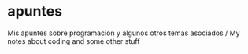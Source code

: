# apuntes
Mis apuntes sobre programación y algunos otros temas asociados / My notes about coding and some other stuff
